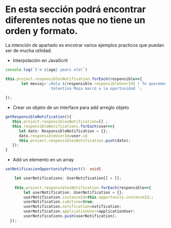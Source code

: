#  En esta sección podrá encontrar diferentes notas que no tiene un orden y formato. 
La intención de apartado es encotrar varios ejemplos practicos que puedan ser de mucha utilidad.

* Interpolación en JavaScrit

```typescript
console.log(`I'm ${age} years old!`)

this.project.responsiblesNotification.forEach(responsible=>{
       let messaj=`¡Hola ${responsible.responsibleUserId} ! Te queremos comentar que 
                    Valentina Maza marcó a la oportunidad `; 
       
});

```

* Crear un objeto de un interface para add arreglo objeto

```typescript
getResponsibleNotification(){ 
   this.project.responsiblesNotification=[] ;
   this.responsibleNotifications.forEach(user=>{
      let dato: ResponsibleNotification = {}; 
      dato.responsibleUserId=user.id         
      this.project.responsiblesNotification.push(dato); 
   });   
}

```

* Add un elemento en un array

```typescript
setNotificacionOpportunityProject(): void{

    let userNotifications: UserNotification[] = [];
 
    this.project.responsiblesNotification.forEach(responsible=>{      
        let userNotification: UserNotification = {};      
        userNotification.instanceId=this.opportunity.instanceId;;
        userNotification.isActive=true;
        userNotification.notification=notification;
        userNotification.applicationUser=applicationUser;
        userNotifications.push(userNotification); 
  });
```


